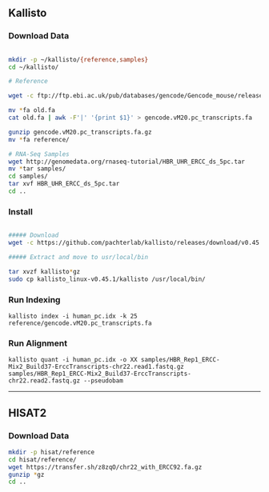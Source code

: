 ## Kallisto

### Download Data

```bash

mkdir -p ~/kallisto/{reference,samples}
cd ~/kallisto/

# Reference

wget -c ftp://ftp.ebi.ac.uk/pub/databases/gencode/Gencode_mouse/release_M20/gencode.vM20.pc_transcripts.fa.gz

mv *fa old.fa
cat old.fa | awk -F'|' '{print $1}' > gencode.vM20.pc_transcripts.fa

gunzip gencode.vM20.pc_transcripts.fa.gz
mv *fa reference/

# RNA-Seq Samples
wget http://genomedata.org/rnaseq-tutorial/HBR_UHR_ERCC_ds_5pc.tar
mv *tar samples/
cd samples/
tar xvf HBR_UHR_ERCC_ds_5pc.tar
cd ..

```


### Install

```bash

##### Download
wget -c https://github.com/pachterlab/kallisto/releases/download/v0.45.1/kallisto_linux-v0.45.1.tar.gz

##### Extract and move to usr/local/bin

tar xvzf kallisto*gz
sudo cp kallisto_linux-v0.45.1/kallisto /usr/local/bin/

```

###  Run Indexing

`kallisto index -i human_pc.idx -k 25 reference/gencode.vM20.pc_transcripts.fa`

### Run Alignment
`kallisto quant -i human_pc.idx -o XX samples/HBR_Rep1_ERCC-Mix2_Build37-ErccTranscripts-chr22.read1.fastq.gz samples/HBR_Rep1_ERCC-Mix2_Build37-ErccTranscripts-chr22.read2.fastq.gz --pseudobam`

---

## HISAT2


### Download Data

```bash
mkdir -p hisat/reference
cd hisat/reference/
wget https://transfer.sh/z8zqO/chr22_with_ERCC92.fa.gz
gunzip *gz
cd ..
```
